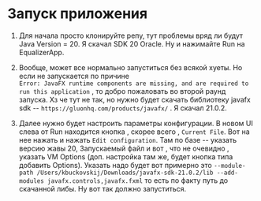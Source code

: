 # Запуск приложения
1. Для начала просто клонируйте репу, тут проблемы вряд ли будут  
Java Version = 20. Я скачал SDK 20 Oracle. Ну и нажимайте Run на EqualizerApp.

2. Вообще, может все нормально запуститься без всякой хуеты. Но если не запускается по причине  
`Error: JavaFX runtime components are missing, and are required to run this application` , 
то добро пожаловать во второй раунд запуска. Хз че тут не так, но нужно будет скачать библиотеку 
javafx sdk -- `https://gluonhq.com/products/javafx/` . Я скачал 21.0.2.
3. Далее нужно будет настроить параметры конфигурации. В новом UI слева от Run находится кнопка , скорее всего ,
`Current File`. Вот на нее нажать и нажать `Edit configuration`. Там по базе -- указать версию жавы 20,
Запускаемый файл и вот , что не очевидно , указать VM Options (доп. настройка там же, будет кнопка типа добавить Options).
Указать надо будет вот примерно это `--module-path /Users/kbuckovskij/Downloads/javafx-sdk-21.0.2/lib --add-modules javafx.controls,javafx.fxml`
то есть по факту путь до скачанной либы. Ну вот так должно запуститься.